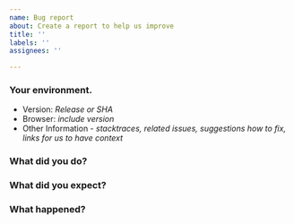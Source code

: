 ```yaml
---
name: Bug report
about: Create a report to help us improve
title: ''
labels: ''
assignees: ''

---
```


<!--
  Come join our community on Slack https://pion.ly/slack for quicker support and more resources

  We also provide a Knowledge Base https://pion.ly/knowledge-base that covers Pion and general WebRTC
  
  We maintain a FAQ of common issues and questions https://pion.ly/knowledge-base/pion-basics/faq/

 Please answer these questions before submitting your issue. Thanks!
-->

### Your environment.
  - Version: *Release or SHA*
  - Browser: *include version*
  - Other Information - *stacktraces, related issues, suggestions how to fix, links for us to have context*

### What did you do?
<!--
If possible, provide an example for reproducing the error.
A complete runnable program is good.
-->

### What did you expect?

### What happened?
